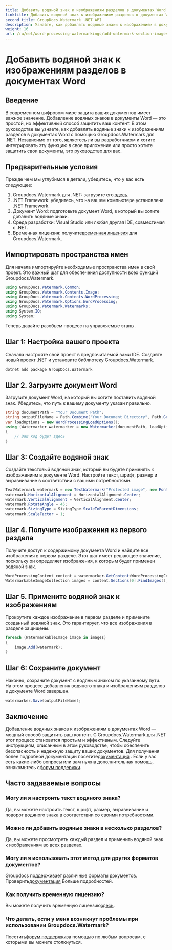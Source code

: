 ```yaml
---
title: Добавить водяной знак к изображениям разделов в документах Word
linktitle: Добавить водяной знак к изображениям разделов в документах Word
second_title: GroupDocs.Watermark .NET API
description: Узнайте, как добавлять водяные знаки к изображениям в документах Word с помощью Groupdocs для .NET. Следуйте нашему руководству для безопасной и профессиональной защиты документов.
weight: 16
url: /ru/net/word-processing-watermarkings/add-watermark-section-images-word-docs/
---
```


# Добавить водяной знак к изображениям разделов в документах Word

## Введение
В современном цифровом мире защита ваших документов имеет важное значение. Добавление водяных знаков в документы Word — это простой, но эффективный способ защитить ваш контент. В этом руководстве вы узнаете, как добавлять водяные знаки к изображениям разделов в документах Word с помощью Groupdocs.Watermark для .NET. Независимо от того, являетесь ли вы разработчиком и хотите интегрировать эту функцию в свое приложение или просто хотите защитить свои документы, это руководство для вас.
## Предварительные условия
Прежде чем мы углубимся в детали, убедитесь, что у вас есть следующее:
1.  Groupdocs.Watermark для .NET: загрузите его.[здесь](https://releases.groupdocs.com/Watermark/net/).
2. .NET Framework: убедитесь, что на вашем компьютере установлена .NET Framework.
3. Документ Word: подготовьте документ Word, в который вы хотите добавить водяные знаки.
4. Среда разработки: Visual Studio или любая другая IDE, совместимая с .NET.
5.  Временная лицензия: получите[временная лицензия](https://purchase.groupdocs.com/temporary-license/) для Groupdocs.Watermark.
## Импортировать пространства имен
Для начала импортируйте необходимые пространства имен в свой проект. Это важный шаг для обеспечения доступности всех функций Groupdocs.Watermark.
```csharp
using GroupDocs.Watermark.Common;
using GroupDocs.Watermark.Contents.Image;
using GroupDocs.Watermark.Contents.WordProcessing;
using GroupDocs.Watermark.Options.WordProcessing;
using GroupDocs.Watermark.Watermarks;
using System.IO;
using System;
```
Теперь давайте разобьем процесс на управляемые этапы.
## Шаг 1: Настройка вашего проекта
Сначала настройте свой проект в предпочитаемой вами IDE. Создайте новый проект .NET и установите библиотеку Groupdocs.Watermark.
```bash
dotnet add package GroupDocs.Watermark
```
## Шаг 2. Загрузите документ Word
Загрузите документ Word, на который вы хотите поставить водяной знак. Убедитесь, что путь к вашему документу указан правильно.
```csharp
string documentPath = "Your Document Path";
string outputFileName = Path.Combine("Your Document Directory", Path.GetFileName(documentPath));
var loadOptions = new WordProcessingLoadOptions();
using (Watermarker watermarker = new Watermarker(documentPath, loadOptions))
{
    // Ваш код будет здесь
}
```
## Шаг 3: Создайте водяной знак
Создайте текстовый водяной знак, который вы будете применять к изображениям в документе Word. Настройте текст, шрифт, размер и выравнивание в соответствии с вашими потребностями.
```csharp
TextWatermark watermark = new TextWatermark("Protected image", new Font("Arial", 8));
watermark.HorizontalAlignment = HorizontalAlignment.Center;
watermark.VerticalAlignment = VerticalAlignment.Center;
watermark.RotateAngle = 45;
watermark.SizingType = SizingType.ScaleToParentDimensions;
watermark.ScaleFactor = 1;
```
## Шаг 4. Получите изображения из первого раздела
Получите доступ к содержимому документа Word и найдите все изображения в первом разделе. Этот шаг имеет решающее значение, поскольку он определяет изображения, к которым будет применен водяной знак.
```csharp
WordProcessingContent content = watermarker.GetContent<WordProcessingContent>();
WatermarkableImageCollection images = content.Sections[0].FindImages();
```
## Шаг 5. Примените водяной знак к изображениям
Прокрутите каждое изображение в первом разделе и примените созданный водяной знак. Это гарантирует, что все изображения в разделе защищены.
```csharp
foreach (WatermarkableImage image in images)
{
    image.Add(watermark);
}
```
## Шаг 6: Сохраните документ
Наконец, сохраните документ с водяным знаком по указанному пути. На этом процесс добавления водяного знака к изображениям разделов в документе Word завершен.
```csharp
watermarker.Save(outputFileName);
```
## Заключение
Добавление водяных знаков к изображениям в документах Word — мощный способ защитить ваш контент. С Groupdocs.Watermark для .NET этот процесс становится простым и эффективным. Следуйте инструкциям, описанным в этом руководстве, чтобы обеспечить безопасность и надежную защиту ваших документов.
 Для получения более подробной документации посетите[документация](https://tutorials.groupdocs.com/Watermark/net/) . Если у вас есть какие-либо вопросы или вам нужна дополнительная помощь, ознакомьтесь с[форум поддержки](https://forum.groupdocs.com/c/watermark/19).
## Часто задаваемые вопросы
### Могу ли я настроить текст водяного знака?
Да, вы можете настроить текст, шрифт, размер, выравнивание и поворот водяного знака в соответствии со своими потребностями.
### Можно ли добавить водяные знаки в несколько разделов?
Да, вы можете просмотреть каждый раздел и применить водяной знак к изображениям во всех разделах.
### Могу ли я использовать этот метод для других форматов документов?
 Groupdocs поддерживает различные форматы документов. Проверить[документация](https://tutorials.groupdocs.com/Watermark/net/) Больше подробностей.
### Как получить временную лицензию?
 Вы можете получить временную лицензию[здесь](https://purchase.groupdocs.com/temporary-license/).
### Что делать, если у меня возникнут проблемы при использовании Groupdocs.Watermark?
 Посетить[форум поддержки](https://forum.groupdocs.com/c/watermark/19)за помощью по любым вопросам, с которыми вы можете столкнуться.